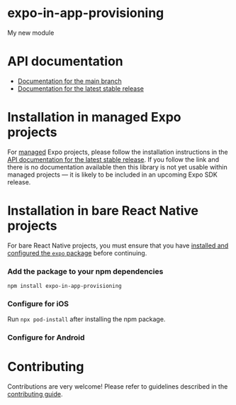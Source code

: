 # expo-in-app-provisioning

My new module

# API documentation

- [Documentation for the main branch](https://github.com/expo/expo/blob/main/docs/pages/versions/unversioned/sdk/in-app-provisioning.md)
- [Documentation for the latest stable release](https://docs.expo.dev/versions/latest/sdk/in-app-provisioning/)

# Installation in managed Expo projects

For [managed](https://docs.expo.dev/archive/managed-vs-bare/) Expo projects, please follow the installation instructions in the [API documentation for the latest stable release](#api-documentation). If you follow the link and there is no documentation available then this library is not yet usable within managed projects &mdash; it is likely to be included in an upcoming Expo SDK release.

# Installation in bare React Native projects

For bare React Native projects, you must ensure that you have [installed and configured the `expo` package](https://docs.expo.dev/bare/installing-expo-modules/) before continuing.

### Add the package to your npm dependencies

```
npm install expo-in-app-provisioning
```

### Configure for iOS

Run `npx pod-install` after installing the npm package.


### Configure for Android



# Contributing

Contributions are very welcome! Please refer to guidelines described in the [contributing guide]( https://github.com/expo/expo#contributing).
